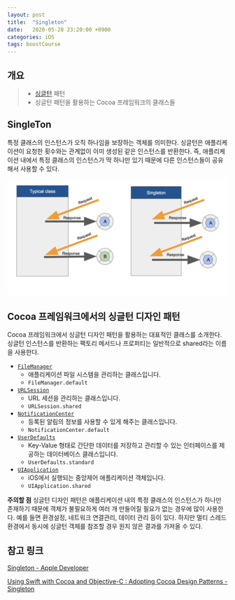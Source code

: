 ```yaml
---
layout: post
title:  "Singleton"
date:   2020-05-28 23:20:00 +0900
categories: iOS
tags: boostCourse
---
```


## 개요
> * [싱글턴](#singleton) 패턴
> * 싱글턴 패턴을 활용하는 Cocoa 프레임워크의 클래스들

## SingleTon
특정 클래스의 인스턴스가 오직 하나임을 보장하는 객체를 의미한다. 싱글턴은 애플리케이션이 요청한 횟수와는 관계없이 이미 생성된 같은 인스턴스를 반환한다. 즉, 애플리케이션 내에서 특정 클래스의 인스턴스가 딱 하나만 있기 때문에 다른 인스턴스들이 공유해서 사용할 수 있다.

<img src="/assets/img/singleton.png" alt="singleton" />

## Cocoa 프레임워크에서의 싱글턴 디자인 패턴
Cocoa 프레임워크에서 싱글턴 디자인 패턴을 활용하는 대표적인 클래스를 소개한다.
싱글턴 인스턴스를 반환하는 팩토리 메서드나 프로퍼티는 일반적으로 shared라는 이름을 사용한다.

-   [`FileManager`](https://developer.apple.com/documentation/foundation/filemanager)
    -   애플리케이션 파일 시스템을 관리하는 클래스입니다.
    -   `FileManager.default`
-   [`URLSession`](https://developer.apple.com/documentation/foundation/urlsession)
    -   URL 세션을 관리하는 클래스입니다.
    -   `URLSession.shared`
-   [`NotificationCenter`](https://developer.apple.com/documentation/foundation/notificationcenter)
    -   등록된 알림의 정보를 사용할 수 있게 해주는 클래스입니다.
    -   `NotificationCenter.default`
-   [`UserDefaults`](https://developer.apple.com/documentation/foundation/userdefaults)
    -   Key-Value 형태로 간단한 데이터를 저장하고 관리할 수 있는 인터페이스를 제공하는 데이터베이스 클래스입니다.
    -   `UserDefaults.standard`
-   [`UIApplication`](https://developer.apple.com/documentation/uikit/uiapplication)
    -   iOS에서 실행되는 중앙제어 애플리케이션 객체입니다.
    -   `UIApplication.shared`

**주의할 점**
싱글턴 디자인 패턴은 애플리케이션 내의 특정 클래스의 인스턴스가 하나만 존재하기 때문에 객체가 불필요하게 여러 개 만들어질 필요가 없는 경우에 많이 사용한다. 예를 들면 환경설정, 네트워크 연결관리, 데이터 관리 등이 있다. 하지만 멀티 스레드 환경에서 동시에 싱글턴 객체를 참조할 경우 원치 않은 결과를 가져올 수 있다. 

## 참고 링크
[Singleton - Apple Developer](https://developer.apple.com/library/content/documentation/General/Conceptual/DevPedia-CocoaCore/Singleton.html)

[Using Swift with Cocoa and Objective-C : Adopting Cocoa Design Patterns - Singleton](https://developer.apple.com/library/content/documentation/Swift/Conceptual/BuildingCocoaApps/AdoptingCocoaDesignPatterns.html#//apple_ref/doc/uid/TP40014216-CH7-ID177)
